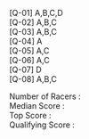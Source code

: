 [Q-01] A,B,C,D\
[Q-02] A,B,C\
[Q-03] A,B,C\
[Q-04] A\
[Q-05] A,C\
[Q-06] A,C\
[Q-07] D\
[Q-08] A,B,C


Number of Racers : \
Median Score     : \
Top Score        : \
Qualifying Score : 